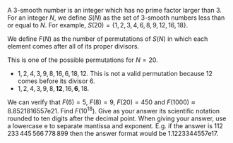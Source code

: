 A $3$-smooth number is an integer which has no prime factor larger than $3$. For an integer $N$, we define $S(N)$ as the set of $3$-smooth numbers less than or equal to $N$. For example, $S(20) = \{ 1, 2, 3, 4, 6, 8, 9, 12, 16, 18 \}$.


We define $F(N)$ as the number of permutations of $S(N)$ in which each element comes after all of its proper divisors.


This is one of the possible permutations for $N = 20$.
- $1, 2, 4, 3, 9, 8, 16, 6, 18, 12.$
This is not a valid permutation because $12$ comes before its divisor $6$.
- $1, 2, 4, 3, 9, 8, \boldsymbol{12}, 16, \boldsymbol 6, 18$.


We can verify that $F(6) = 5$, $F(8) = 9$, $F(20) = 450$ and $F(1000) \approx 8.8521816557\mathrm e21$.
Find $F(10^{18})$. Give as your answer its scientific notation rounded to ten digits after the decimal point.
When giving your answer, use a lowercase e to separate mantissa and exponent. E.g. if the answer is $112\,233\,445\,566\,778\,899$ then the answer format would be 1.1223344557e17.